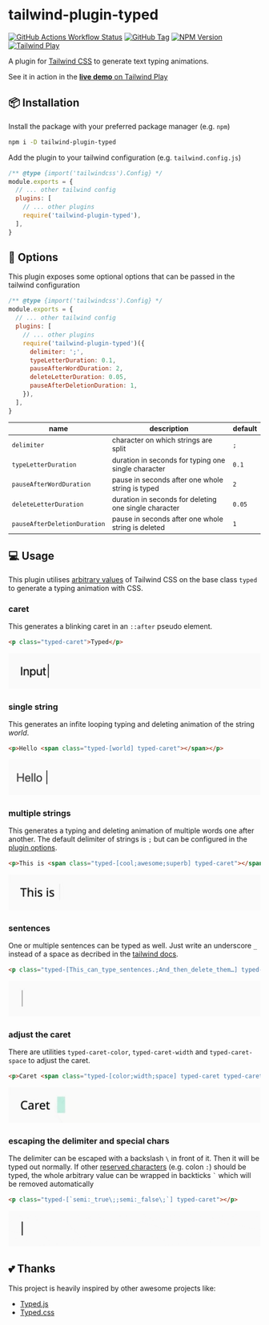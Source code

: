 # tailwind-plugin-typed

[![GitHub Actions Workflow Status](https://img.shields.io/github/actions/workflow/status/moritzbru/tailwind-plugin-typed/npm-publish.yml?style=for-the-badge&logo=github&label=pipeline)](https://github.com/MoritzBru/tailwind-plugin-typed/actions/workflows/npm-publish.yml)
[![GitHub Tag](https://img.shields.io/github/v/tag/moritzbru/tailwind-plugin-typed?style=for-the-badge&logo=github)](https://github.com/MoritzBru/tailwind-plugin-typed/releases)
[![NPM Version](https://img.shields.io/npm/v/tailwind-plugin-typed?style=for-the-badge&logo=npm)](https://www.npmjs.com/package/tailwind-plugin-typed)
[![Tailwind Play](https://img.shields.io/badge/tailwind_play-live_demo-%2338bdf8?style=for-the-badge&logo=tailwindcss)](https://play.tailwindcss.com/PiCmGMfkag)

A plugin for [Tailwind CSS](https://github.com/tailwindcss/tailwindcss) to generate text typing animations.

See it in action in the [**live demo** on Tailwind Play](https://play.tailwindcss.com/PiCmGMfkag)

## 📦 Installation

Install the package with your preferred package manager (e.g. `npm`)

```sh
npm i -D tailwind-plugin-typed
```

Add the plugin to your tailwind configuration (e.g. `tailwind.config.js`)

```js
/** @type {import('tailwindcss').Config} */
module.exports = {
  // ... other tailwind config
  plugins: [
    // ... other plugins
    require('tailwind-plugin-typed'),
  ],
}
```

## 🔧 Options

This plugin exposes some optional options that can be passed in the tailwind configuration

```js
/** @type {import('tailwindcss').Config} */
module.exports = {
  // ... other tailwind config
  plugins: [
    // ... other plugins
    require('tailwind-plugin-typed')({
      delimiter: ';',
      typeLetterDuration: 0.1,
      pauseAfterWordDuration: 2,
      deleteLetterDuration: 0.05,
      pauseAfterDeletionDuration: 1,
    }),
  ],
}
```

| name                         | description                                           | default |
|------------------------------|-------------------------------------------------------|---------|
| `delimiter`                  | character on which strings are split                  | `;`     |
| `typeLetterDuration`         | duration in seconds for typing one single character   | `0.1`   |
| `pauseAfterWordDuration`     | pause in seconds after one whole string is typed      | `2`     |
| `deleteLetterDuration`       | duration in seconds for deleting one single character | `0.05`  |
| `pauseAfterDeletionDuration` | pause in seconds after one whole string is deleted    | `1`     |

## 💻 Usage

This plugin utilises [arbitrary values](https://tailwindcss.com/docs/adding-custom-styles#using-arbitrary-values) of Tailwind CSS on the base class `typed` to generate a typing animation with CSS.

### caret

This generates a blinking caret in an `::after` pseudo element.

```html
<p class="typed-caret">Typed</p>
```

<picture>
  <source media="(prefers-color-scheme: dark)" srcset="/.github/assets/caret-dark.gif">
  <source media="(prefers-color-scheme: light)" srcset="/.github/assets/caret-light.gif">
  <img alt="caret typed" src="/.github/assets/caret-light.gif">
</picture>

### single string

This generates an infite looping typing and deleting animation of the string _world_.

```html
<p>Hello <span class="typed-[world] typed-caret"></span></p>
```

<picture>
  <source media="(prefers-color-scheme: dark)" srcset="/.github/assets/single-dark.gif">
  <source media="(prefers-color-scheme: light)" srcset="/.github/assets/single-light.gif">
  <img alt="one string typed" src="/.github/assets/single-light.gif">
</picture>

### multiple strings

This generates a typing and deleting animation of multiple words one after another. The default delimiter of strings is `;` but can be configured in the [plugin options](#-options).

```html
<p>This is <span class="typed-[cool;awesome;superb] typed-caret"></span></p>
```

<picture>
  <source media="(prefers-color-scheme: dark)" srcset="/.github/assets/multiple-dark.gif">
  <source media="(prefers-color-scheme: light)" srcset="/.github/assets/multiple-light.gif">
  <img alt="multiple strings typed" src="/.github/assets/multiple-light.gif">
</picture>

### sentences

One or multiple sentences can be typed as well. Just write an underscore `_` instead of a space as decribed in the [tailwind docs](https://tailwindcss.com/docs/adding-custom-styles#handling-whitespace).

```html
<p class="typed-[This_can_type_sentences.;And_then_delete_them…] typed-caret"></p>
```

<picture>
  <source media="(prefers-color-scheme: dark)" srcset="/.github/assets/sentence-dark.gif">
  <source media="(prefers-color-scheme: light)" srcset="/.github/assets/sentence-light.gif">
  <img alt="senteces typed" src="/.github/assets/sentence-light.gif">
</picture>

### adjust the caret

There are utilities `typed-caret-color`, `typed-caret-width` and `typed-caret-space` to adjust the caret.

```html
<p>Caret <span class="typed-[color;width;space] typed-caret typed-caret-color-emerald-400 dark:typed-caret-color-emerald-600 typed-caret-width-4 typed-caret-space-2"></span></p>
```

<picture>
  <source media="(prefers-color-scheme: dark)" srcset="/.github/assets/caret-adjustment-dark.gif">
  <source media="(prefers-color-scheme: light)" srcset="/.github/assets/caret-adjustment-light.gif">
  <img alt="adjusted caret typed" src="/.github/assets/caret-adjustment-light.gif">
</picture>

### escaping the delimiter and special chars

The delimiter can be escaped with a backslash `\` in front of it. Then it will be typed out normally.
If other [reserved characters](https://tailwindcss.com/docs/adding-custom-styles#resolving-ambiguities) (e.g. colon `:`) should be typed, the whole arbitrary value can be wrapped in backticks `` ` `` which will be removed automatically

```html
<p class="typed-[`semi:_true\;;semi:_false\;`] typed-caret"></p>
```

<picture>
  <source media="(prefers-color-scheme: dark)" srcset="/.github/assets/escape-special-dark.gif">
  <source media="(prefers-color-scheme: light)" srcset="/.github/assets/escape-special-light.gif">
  <img alt="escaped special chars typed" src="/.github/assets/escape-special-light.gif">
</picture>

## 💕 Thanks

This project is heavily inspired by other awesome projects like:

- [Typed.js](https://github.com/mattboldt/typed.js)
- [Typed.css](https://github.com/brandonmcconnell/typed.css)
